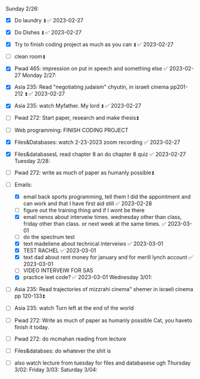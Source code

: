 Sunday 2/26:
- [x] Do laundry ⏫ ✅ 2023-02-27
- [x] Do Dishes ⏫ ✅ 2023-02-27
- [x] Try to finish coding project as much as you can ⏫ ✅ 2023-02-27
- [ ] clean room⏫ 
- [x] Pwad 465: impression on put in speech and something else ✅ 2023-02-27
Monday 2/27:
 - [x] Asia 235: Read "negotiating judaism" chyutin, in israeli cinema pp201-212 ⏫ ✅ 2023-02-27
 - [x] Asia 235: watch Myfather. My lord ⏫ ✅ 2023-02-27
 - [ ] Pwad 272: Start paper, research and make thesis⏫  
 - [ ] Web programming: FINISH CODING PROJECT
 - [x] Files&Databases: watch 2-23-2023 zoom recording ✅ 2023-02-27
 - [x] Files&databasesL read chapter 8 an do chapter 8 quiz ✅ 2023-02-27
Tuesday 2/28:
- [ ] Pwad 272: write as much of paper as humanly possible⏫
- [ ] Emails:
	- [x] email back sports programming, tell them I did the appointment and can work and that I have first aid still ✅ 2023-02-28
	- [ ] figure out the training thing and if I wont be there
	- [x] email nenos about interveiw times. wednesday other than class, friday other than class. or next week at the same times. ✅ 2023-03-01
	- [ ] do the spectrum test
	- [x] text madeliene about technical interveiws ✅ 2023-03-01
	- [x] TEST RACHEL ✅ 2023-03-01
	- [x] text dad about rent money for january and for merill lynch account ✅ 2023-03-01
	- [ ] VIDEO INTERVEIW FOR SAS
	- [x] practice leet code? ✅ 2023-03-01
Wednesday 3/01:
- [ ] Asia 235: Read trajectories of mizzrahi cinema" shemer in israeli cinema pp 120-133⏫ 
- [ ] Asia 235: watch Turn left at the end of the world
- [ ] Pwad 272: Write as much of paper as humanly possible Cat, you haveto finish it today. 
- [ ] Pwad 272: do mcmahan reading from lecture
- [ ] Files&databses: do whatever the shit is
- [ ] also watch lecture from tuesday for files and databasese ugh
Thursday 3/02:
Friday 3/03:
Saturday 3/04:

